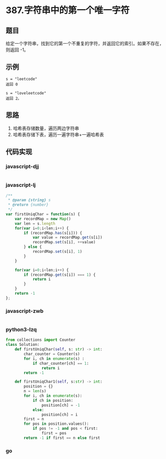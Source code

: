 # 387.字符串中的第一个唯一字符

## 题目
给定一个字符串，找到它的第一个不重复的字符，并返回它的索引。如果不存在，则返回 -1。

## 示例
```
s = "leetcode"
返回 0

s = "loveleetcode"
返回 2。
```

## 思路
1. 哈希表存储数量，遍历两边字符串
2. 哈希表存储下表，遍历一遍字符串+一遍哈希表

## 代码实现

### javascript-djj
```javascript
```

### javascript-lj
```javascript
/**
 * @param {string} s
 * @return {number}
 */
var firstUniqChar = function(s) {
    var recordMap = new Map()
    var len = s.length
    for(var i=0;i<len;i++) {
        if (recordMap.has(s[i])) {
            var value = recordMap.get(s[i])
            recordMap.set(s[i], ++value)
        } else {
            recordMap.set(s[i], 1)
        }
    }

    for(var i=0;i<len;i++) {
        if (recordMap.get(s[i]) === 1) {
            return i
        }
    }
    return -1
};

```

### javascript-zwb
```javascript
```

### python3-lzq
```python
from collections import Counter
class Solution:
    def firstUniqChar(self, s: str) -> int:
        char_counter = Counter(s)
        for i, ch in enumerate(s) :
            if char_counter[ch] == 1:
                return i
        return -1

    def firstUniqChar1(self, s:str) -> int:
        position = {}
        n = len(s)
        for i, ch in enumerate(s):
            if ch in position:
                position[ch] = -1
            else:
                position[ch] = i
        first = n
        for pos in position.values():
            if pos != -1 and pos < first:
                first = pos
        return -1 if first == n else first
```

### go
```go
```